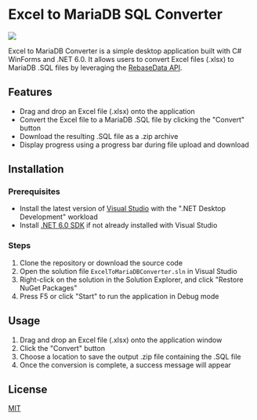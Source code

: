 # Excel to MariaDB SQL Converter

![](https://i.imgur.com/NlUzvgZ.png)

Excel to MariaDB Converter is a simple desktop application built with C# WinForms and .NET 6.0. It allows users to convert Excel files (.xlsx) to MariaDB .SQL files by leveraging the [RebaseData API](https://www.rebasedata.com/).

## Features

- Drag and drop an Excel file (.xlsx) onto the application
- Convert the Excel file to a MariaDB .SQL file by clicking the "Convert" button
- Download the resulting .SQL file as a .zip archive
- Display progress using a progress bar during file upload and download

## Installation

### Prerequisites

- Install the latest version of [Visual Studio](https://visualstudio.microsoft.com/downloads/) with the ".NET Desktop Development" workload
- Install [.NET 6.0 SDK](https://dotnet.microsoft.com/download/dotnet/6.0) if not already installed with Visual Studio

### Steps

1. Clone the repository or download the source code
2. Open the solution file `ExcelToMariaDBConverter.sln` in Visual Studio
3. Right-click on the solution in the Solution Explorer, and click "Restore NuGet Packages"
4. Press F5 or click "Start" to run the application in Debug mode

## Usage

1. Drag and drop an Excel file (.xlsx) onto the application window
2. Click the "Convert" button
3. Choose a location to save the output .zip file containing the .SQL file
4. Once the conversion is complete, a success message will appear

## License

[MIT](https://choosealicense.com/licenses/mit/)
